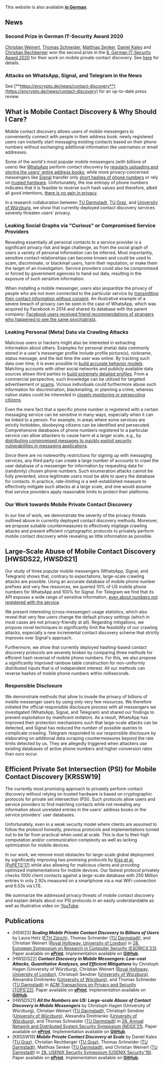 This website is also available [**in German**](https://contact-discovery.github.io/de/).

## News

### Second Prize in German IT-Security Award 2020

[Christian Weinert](https://encrypto.de/weinert), [Thomas Schneider](https://encrypto.de/schneider), [Matthias Senker](https://www.encrypto.cs.tu-darmstadt.de/home_page/news_feed/news_details_166274.en.jsp), [Daniel Kales](https://daniel.kales.io/) and [Christian Rechberger](https://www.iaik.tugraz.at/person/christian-rechberger/) won the second prize in the [8. German IT-Security Award 2020](https://www.deutscher-it-sicherheitspreis.de/) for their work on mobile private contact discovery.
See [here](https://www.encrypto.cs.tu-darmstadt.de/home_page/news_feed/news_details_222528.en.jsp) for details.

### Attacks on WhatsApp, Signal, and Telegram in the News

See [**https://encrypto.de/news/contact-discovery**](https://encrypto.de/news/contact-discovery) for an up-to-date press review.

## What is Mobile Contact Discovery & Why Should I Care?

Mobile contact discovery allows users of mobile messengers to conveniently connect with people in their address book: newly registered users can instantly start messaging existing contacts based on their phone numbers without exchanging additional information like usernames or email addresses.

Some of the world's most popular mobile messengers (with billions of users) like [WhatsApp](https://www.whatsapp.com/) perform contact discovery by [regularly uploading and storing the users' entire address books](https://www.whatsapp.com/legal/#terms-of-service), while more privacy-concerned messengers like [Signal](https://signal.org/) transfer only [short hashes of phone numbers](https://support.signal.org/hc/en-us/articles/360007061452-Does-Signal-send-my-number-to-my-contacts-) or rely on [trusted hardware](https://signal.org/blog/private-contact-discovery/). Unfortunately, the low entropy of phone numbers indicates that it is feasible to reverse such hash values and therefore, albeit all good intentions, [there is no gain in privacy](https://doi.org/10.18420/sicherheit2018_04).

In a research collaboration between [TU Darmstadt](https://encrypto.de), [TU Graz](https://www.iaik.tugraz.at/), and [University of Würzburg](https://se.informatik.uni-wuerzburg.de/secure-software-systems-group/secure-software-systems-group/), we show that currently deployed contact discovery services severely threaten users' privacy.

### Leaking Social Graphs via "Curious" or Compromised Service Providers

Revealing essentially all personal contacts to a service provider is a significant privacy risk and legal challenge, as from the social graph of users a variety of personal information can be inferred. Most importantly, sensitive contact relationships can become known and could be used to scam, discriminate, or blackmail users, harm their reputation, or make them the target of an investigation. Service providers could also be compromised or forced by government agencies to hand out data, resulting in the exposure of such sensitive information.

When installing a mobile messenger, users also jeopardize the privacy of people who are not even connected to the particular service by [transmitting their contact information without consent](https://guild.co/blog/is-whatsapp-in-breach-of-the-gdpr-a-lawyers-view/). An illustrative
example of a severe breach of privacy can be seen in the case of WhatsApp, which was acquired by Facebook in 2014 and shared its database with the parent company: [Facebook users received friend recommendations of strangers who happened to see the same psychiatrists](https://splinternews.com/facebook-recommended-that-this-psychiatrists-patients-f-1793861472).

### Leaking Personal (Meta) Data via Crawling Attacks

Malicious users or hackers might also be interested in extracting information about others. Examples for personal (meta) data commonly stored in a user's messenger profile include profile picture(s), nickname, status message, and the last time the user was online. By tracking such data over time, it is even possible to [build accurate behavior models](https://onlinestatusmonitor.com/). Matching accounts with other social networks and publicly available data sources allows third parties to [build extremely detailed profiles](https://doi.org/10.1145/2994459.2994471). From a commercial perspective, such knowledge can be utilized for targeted advertisement or [scams](https://www.usenix.org/conference/usenixsecurity19/presentation/tu). Vicious individuals could furthermore abuse such information for discrimination, blackmailing, or planning a crime, whereas nation states could be interested in [closely monitoring or persecuting citizens](https://www.zdnet.com/article/hong-kong-protesters-warn-of-telegram-feature-that-can-disclose-their-identities/).

Even the mere fact that a specific phone number is registered with a certain messaging service can be sensitive in many ways, especially when it can be linked to a person. For example, in areas where some services are strictly forbidden, disobeying citizens can be identified and persecuted. Comprehensive databases of phone numbers registered to a particular service can allow attackers to cause harm at a larger scale, e.g., by [distributing compromised messages to quickly exploit security vulnerabilities in messaging applications](https://www.forbes.com/sites/zakdoffman/2019/11/16/new-whatsapp-threat-confirmed-android-and-ios-users-at-risk-from-malicious-video-files/).

Since there are no noteworthy restrictions for signing up with messaging services, any third party can create a large number of accounts to crawl the user database of a messenger for information by requesting data for (randomly) chosen phone numbers. Such enumeration attacks cannot be fully prevented, since legitimate users must be able to query the database for contacts. In practice, rate-limiting is a well-established measure to effectively mitigate such attacks at a large scale, and one would assume that service providers apply reasonable limits to protect their platforms.

### Our Work towards Mobile **Private** Contact Discovery

In our line of work, we demonstrate the severity of the privacy threats outlined above in currently deployed contact discovery methods. Moreover, we propose suitable countermeasures to effectively migitage crawling attacks and present efficient cryptographic protocols to privately perform mobile contact discovery while revealing as little information as possible.

## Large-Scale Abuse of Mobile Contact Discovery [HWSDS22, HWSDS21]

Our study of three popular mobile messengers (WhatsApp, Signal, and Telegram) shows that, contrary to expectations, large-scale crawling attacks are possible. Using an accurate database of mobile phone number prefixes and very few resources, we queried 10% of US mobile phone numbers for WhatsApp and 100% for Signal. For Telegram we find that its API exposes a wide range of sensitive information, [even about numbers not registered with the service](https://core.telegram.org/tdlib/docs/classtd_1_1td__api_1_1imported_contacts.html).

We present interesting (cross-messenger) usage statistics, which also reveal that very few users change the default privacy settings (which in most cases are not privacy-friendly at all). Regarding mitigations, we propose novel techniques to significantly limit the feasibility of our crawling attacks, especially a new incremental contact discovery scheme that strictly improves over Signal's approach.

Furthermore, we show that currently deployed hashing-based contact discovery protocols are severely broken by comparing three methods for efficient hash reversal of mobile phone numbers. For this, we also propose a significantly improved rainbow table construction for non-uniformly distributed inputs that is of independent interest. All our methods can reverse hashes of mobile phone numbers within milliseconds.

### Responsible Disclosure

We demonstrate methods that allow to invade the privacy of billions of mobile messenger users by using only very few resources. We therefore initiated the official responsible disclosure process with all messengers we investigated (WhatsApp, Signal, and Telegram) and shared our findings to prevent exploitation by maleficent imitators.
As a result, WhatsApp has improved their protection mechanisms such that large-scale attacks can be detected, and Signal has reduced the number of possible queries to complicate crawling. Telegram responded to our responsible disclosure by elaborating on additional data scraping countermeasures beyond the rate limits detected by us. They are allegedly triggered when attackers use existing databases of active phone numbers and higher conversion rates than ours occur.

## Efficient Private Set Intersection (PSI) for Mobile Contact Discovery [KRSSW19]

The currently most promising approach to privately perform contact discovery without relying on trusted hardware is based on cryptographic protocols for private set intersection (PSI). Such protocols allow users and service providers to find matching contacts while not revealing any information about unrelated entries in the users' address books or the service providers' user databases.

Unfortunately, even in a weak security model where clients are assumed to follow the protocol honestly, previous protocols and implementations turned out to be far from practical when used at scale. This is due to their high computation and/or communication complexity as well as lacking optimization for mobile devices.

In our work, we remove most obstacles for large-scale global deployment by significantly improving two promising protocols by [Kiss et al. (PoPETS'17)](https://eprint.iacr.org/2017/670) while also allowing for malicious clients and providing optimized implementations for mobile devices. Our fastest protocol privately checks 1000 client contacts against a large-scale database with 250 Million entries in only 2.92s measured on a smartphone via a real WiFi connection and 6.53s via LTE.

We summarize the addressed privacy threats of mobile contact discovery and explain details about our PSI protocols in an easily understandable as well as illustrative video on [YouTube](https://www.youtube.com/watch?v=4vgKHmNaAAw).

## Publications
 * [HSW23] **_Scaling Mobile Private Contact Discovery to Billions of Users_** by Laura Hetz ([ETH Zürich](https://appliedcrypto.ethz.ch/people/person-detail.MzIxMzAx.TGlzdC8zMzE4LC0yODgzMDgzMDc=.html)), Thomas Schneider ([TU Darmstadt](https://encrypto.de/schneider)), and Christian Weinert ([Royal Holloway, University of London](https://pure.royalholloway.ac.uk/portal/en/persons/christian-weinert)) in [28. European Symposium on Research in Computer Security (ESORICS'23)](https://esorics2023.org). Paper available on **[ePrint](https://eprint.iacr.org/2023/758)**. Implementation available on **[GitHub](https://github.com/contact-discovery)**.
 * [HWSDS22] **_Contact Discovery in Mobile Messengers: Low-cost Attacks, Quantitative Analyses, and Efficient Mitigations_** by Christoph Hagen (University of Würzburg), Christian Weinert ([Royal Holloway, University of London](https://pure.royalholloway.ac.uk/portal/en/persons/christian-weinert)), Christoph Sendner ([University of Würzburg](https://se.informatik.uni-wuerzburg.de/secure-software-systems-group/staff0/christoph-sendner/)), Alexandra Dmitrienko ([University of Würzburg](https://se.informatik.uni-wuerzburg.de/secure-software-systems-group/staff0/alexandra-dmitrienko/)), and Thomas Schneider ([TU Darmstadt](https://encrypto.de/schneider)) in [ACM Transactions on Privacy and Security (TOPS'22)](https://dl.acm.org/journal/tops). Paper available on **[ePrint](https://eprint.iacr.org/2022/875)**. Implementation available on **[GitHub](https://github.com/contact-discovery)**.
 * [HWSDS21] **_All the Numbers are US: Large-scale Abuse of Contact Discovery in Mobile Messengers_** by Christoph Hagen (University of Würzburg), Christian Weinert ([TU Darmstadt](https://encrypto.de/weinert)), Christoph Sendner ([University of Würzburg](https://se.informatik.uni-wuerzburg.de/secure-software-systems-group/staff0/christoph-sendner/)), Alexandra Dmitrienko ([University of Würzburg](https://se.informatik.uni-wuerzburg.de/secure-software-systems-group/staff0/alexandra-dmitrienko/)), and Thomas Schneider ([TU Darmstadt](https://encrypto.de/schneider)) in [28. Annual Network and Distributed System Security Symposium (NDSS'21)](https://www.ndss-symposium.org/ndss-2021/). Paper available on **[ePrint](https://eprint.iacr.org/2020/1119)**. Implementation available on **[GitHub](https://github.com/contact-discovery)**.
 * [KRSSW19] **_Mobile Private Contact Discovery at Scale_** by Daniel Kales ([TU Graz](https://www.iaik.tugraz.at/person/daniel-kales/)), Christian Rechberger ([TU Graz](https://www.iaik.tugraz.at/person/christian-rechberger/)), Thomas Schneider ([TU Darmstadt](https://www.encrypto.de/schneider)), Matthias Senker ([TU Darmstadt](https://www.encrypto.cs.tu-darmstadt.de/home_page/news_feed/news_details_166274.en.jsp)), and Christian Weinert ([TU Darmstadt](https://www.encrypto.de/weinert)) in [28. USENIX Security Symposium (USENIX Security'19)](https://www.usenix.org/conference/usenixsecurity19). Paper available on **[ePrint](https://eprint.iacr.org/2019/517)**. Implementation available on **[GitHub](https://github.com/contact-discovery)**.
 